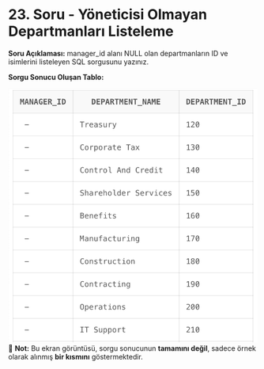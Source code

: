 # 23. Soru - Yöneticisi Olmayan Departmanları Listeleme

**Soru Açıklaması:**
manager_id alanı NULL olan departmanların ID ve isimlerini listeleyen SQL sorgusunu yazınız.

**Sorgu Sonucu Oluşan Tablo:**

![alt text](/Ekran-Çıktıları/Ekran-Resmi_23.png)
📌 **Not:** Bu ekran görüntüsü, sorgu sonucunun **tamamını değil**, sadece örnek olarak alınmış **bir kısmını** göstermektedir.
